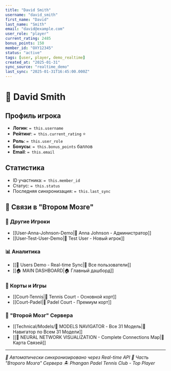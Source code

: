 ```yaml
---
title: "David Smith"
username: "david_smith"
first_name: "David"
last_name: "Smith"
email: "david@example.com"
user_role: "player"
current_rating: 2485
bonus_points: 150
member_id: "OXY12345"
status: "active"
tags: [user, player, demo_realtime]
created_at: "2025-01-31"
sync_source: "realtime_demo"
last_sync: "2025-01-31T16:45:00.000Z"
---
```


# 🎾 David Smith

## Профиль игрока

- **Логин**: `= this.username`
- **Рейтинг**: `= this.current_rating` ⭐
- **Роль**: `= this.user_role`
- **Бонусы**: `= this.bonus_points` баллов
- **Email**: `= this.email`

## Статистика

- ID участника: `= this.member_id`
- Статус: `= this.status`
- Последняя синхронизация: `= this.last_sync`

## 🔗 **Связи в "Втором Мозге"**

### 👥 **Другие Игроки**
- [[User-Anna-Johnson-Demo|👤 Anna Johnson - Администратор]]
- [[User-Test-User-Demo|👤 Test User - Новый игрок]]

### 📊 **Аналитика**
- [[👥 Users Demo - Real-time Sync|👥 Все пользователи]]
- [[🏠 MAIN DASHBOARD|🏠 Главный дашборд]]

### 🎾 **Корты и Игры**
- [[Court-Tennis|🎾 Tennis Court - Основной корт]]
- [[Court-Padel|🏓 Padel Court - Премиум корт]]

### 🧠 **"Второй Мозг" Сервера**
- [[Technical/Models/🧠 MODELS NAVIGATOR - Все 31 Модель|🧠 Навигатор по Всем 31 Модели]]
- [[🧠 NEURAL NETWORK VISUALIZATION - Complete Connections Map|🧠 Карта Связей]]

---

*📡 Автоматически синхронизировано через Real-time API*
*🧠 Часть "Второго Мозга" Сервера*
*🏝️ Phangan Padel Tennis Club - Top Player*

